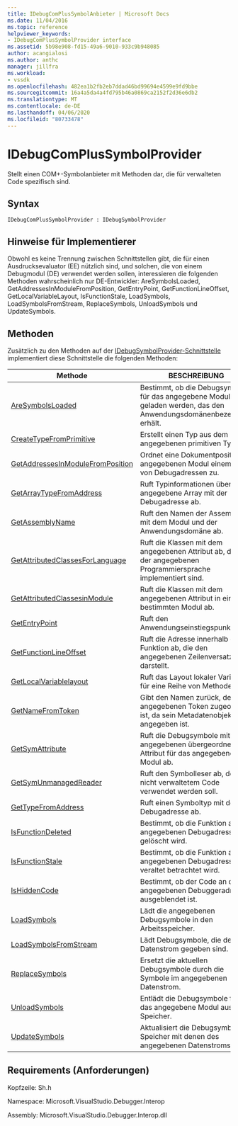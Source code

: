 ```yaml
---
title: IDebugComPlusSymbolAnbieter | Microsoft Docs
ms.date: 11/04/2016
ms.topic: reference
helpviewer_keywords:
- IDebugComPlusSymbolProvider interface
ms.assetid: 5b98e908-fd15-49a6-9010-933c9b948085
author: acangialosi
ms.author: anthc
manager: jillfra
ms.workload:
- vssdk
ms.openlocfilehash: 482ea1b2fb2eb7ddad46bd99694e4599e9fd9bbe
ms.sourcegitcommit: 16a4a5da4a4fd795b46a0869ca2152f2d36e6db2
ms.translationtype: MT
ms.contentlocale: de-DE
ms.lasthandoff: 04/06/2020
ms.locfileid: "80733478"
---
```

# <a name="idebugcomplussymbolprovider"></a>IDebugComPlusSymbolProvider
Stellt einen COM+-Symbolanbieter mit Methoden dar, die für verwalteten Code spezifisch sind.

## <a name="syntax"></a>Syntax

```
IDebugComPlusSymbolProvider : IDebugSymbolProvider
```

## <a name="notes-for-implementers"></a>Hinweise für Implementierer
 Obwohl es keine Trennung zwischen Schnittstellen gibt, die für einen Ausdrucksevaluator (EE) nützlich sind, und solchen, die von einem Debugmodul (DE) verwendet werden sollen, interessieren die folgenden Methoden wahrscheinlich nur DE-Entwickler: AreSymbolsLoaded, GetAddressesInModuleFromPosition, GetEntryPoint, GetFunctionLineOffset, GetLocalVariableLayout, IsFunctionStale, LoadSymbols, LoadSymbolsFromStream, ReplaceSymbols, UnloadSymbols und UpdateSymbols.

## <a name="methods"></a>Methoden
 Zusätzlich zu den Methoden auf der [IDebugSymbolProvider-Schnittstelle](../../../extensibility/debugger/reference/idebugsymbolprovider.md) implementiert diese Schnittstelle die folgenden Methoden:

|Methode|BESCHREIBUNG|
|------------|-----------------|
|[AreSymbolsLoaded](../../../extensibility/debugger/reference/idebugcomplussymbolprovider-aresymbolsloaded.md)|Bestimmt, ob die Debugsymbole für das angegebene Modul geladen werden, das den Anwendungsdomänenbezeichner erhält.|
|[CreateTypeFromPrimitive](../../../extensibility/debugger/reference/idebugcomplussymbolprovider-createtypefromprimitive.md)|Erstellt einen Typ aus dem angegebenen primitiven Typ.|
|[GetAddressesInModuleFromPosition](../../../extensibility/debugger/reference/idebugcomplussymbolprovider-getaddressesinmodulefromposition.md)|Ordnet eine Dokumentposition im angegebenen Modul einem Array von Debugadressen zu.|
|[GetArrayTypeFromAddress](../../../extensibility/debugger/reference/idebugcomplussymbolprovider-getarraytypefromaddress.md)|Ruft Typinformationen über das angegebene Array mit der Debugadresse ab.|
|[GetAssemblyName](../../../extensibility/debugger/reference/idebugcomplussymbolprovider-getassemblyname.md)|Ruft den Namen der Assembly mit dem Modul und der Anwendungsdomäne ab.|
|[GetAttributedClassesForLanguage](../../../extensibility/debugger/reference/idebugcomplussymbolprovider-getattributedclassesforlanguage.md)|Ruft die Klassen mit dem angegebenen Attribut ab, die in der angegebenen Programmiersprache implementiert sind.|
|[GetAttributedClassesinModule](../../../extensibility/debugger/reference/idebugcomplussymbolprovider-getattributedclassesinmodule.md)|Ruft die Klassen mit dem angegebenen Attribut in einem bestimmten Modul ab.|
|[GetEntryPoint](../../../extensibility/debugger/reference/idebugcomplussymbolprovider-getentrypoint.md)|Ruft den Anwendungseinstiegspunkt ab.|
|[GetFunctionLineOffset](../../../extensibility/debugger/reference/idebugcomplussymbolprovider-getfunctionlineoffset.md)|Ruft die Adresse innerhalb einer Funktion ab, die den angegebenen Zeilenversatz darstellt.|
|[GetLocalVariablelayout](../../../extensibility/debugger/reference/idebugcomplussymbolprovider-getlocalvariablelayout.md)|Ruft das Layout lokaler Variablen für eine Reihe von Methoden ab.|
|[GetNameFromToken](../../../extensibility/debugger/reference/idebugcomplussymbolprovider-getnamefromtoken.md)|Gibt den Namen zurück, der dem angegebenen Token zugeordnet ist, da sein Metadatenobjekt angegeben ist.|
|[GetSymAttribute](../../../extensibility/debugger/reference/idebugcomplussymbolprovider-getsymattribute.md)|Ruft die Debugsymbole mit dem angegebenen übergeordneten Attribut für das angegebene Modul ab.|
|[GetSymUnmanagedReader](../../../extensibility/debugger/reference/idebugcomplussymbolprovider-getsymunmanagedreader.md)|Ruft den Symbolleser ab, der von nicht verwaltetem Code verwendet werden soll.|
|[GetTypeFromAddress](../../../extensibility/debugger/reference/idebugcomplussymbolprovider-gettypefromaddress.md)|Ruft einen Symboltyp mit der Debugadresse ab.|
|[IsFunctionDeleted](../../../extensibility/debugger/reference/idebugcomplussymbolprovider-isfunctiondeleted.md)|Bestimmt, ob die Funktion an der angegebenen Debugadresse gelöscht wird.|
|[IsFunctionStale](../../../extensibility/debugger/reference/idebugcomplussymbolprovider-isfunctionstale.md)|Bestimmt, ob die Funktion an der angegebenen Debugadresse als veraltet betrachtet wird.|
|[IsHiddenCode](../../../extensibility/debugger/reference/idebugcomplussymbolprovider-ishiddencode.md)|Bestimmt, ob der Code an der angegebenen Debuggeradresse ausgeblendet ist.|
|[LoadSymbols](../../../extensibility/debugger/reference/idebugcomplussymbolprovider-loadsymbols.md)|Lädt die angegebenen Debugsymbole in den Arbeitsspeicher.|
|[LoadSymbolsFromStream](../../../extensibility/debugger/reference/idebugcomplussymbolprovider-loadsymbolsfromstream.md)|Lädt Debugsymbole, die dem Datenstrom gegeben sind.|
|[ReplaceSymbols](../../../extensibility/debugger/reference/idebugcomplussymbolprovider-replacesymbols.md)|Ersetzt die aktuellen Debugsymbole durch die Symbole im angegebenen Datenstrom.|
|[UnloadSymbols](../../../extensibility/debugger/reference/idebugcomplussymbolprovider-unloadsymbols.md)|Entlädt die Debugsymbole für das angegebene Modul aus dem Speicher.|
|[UpdateSymbols](../../../extensibility/debugger/reference/idebugcomplussymbolprovider-updatesymbols.md)|Aktualisiert die Debugsymbole im Speicher mit denen des angegebenen Datenstroms.|

## <a name="requirements"></a>Requirements (Anforderungen)
 Kopfzeile: Sh.h

 Namespace: Microsoft.VisualStudio.Debugger.Interop

 Assembly: Microsoft.VisualStudio.Debugger.Interop.dll
